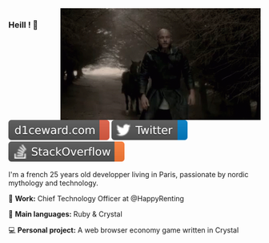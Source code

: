 <picture>
  <img align="right" width="400" src='https://raw.githubusercontent.com/D1ceWard/d1ceward/master/valhalla%20_gate.gif' alt='valhalla_gate' />
</picture>

### Heill ! 👋

[![d1ceward.com](https://raw.githubusercontent.com/D1ceWard/d1ceward/master/portfolio.svg)](https://www.d1ceward.com/)
[![Twitter](https://raw.githubusercontent.com/D1ceWard/d1ceward/master/twitter.svg)](https://twitter.com/D1ceWard)
[![StackOverflow](https://raw.githubusercontent.com/D1ceWard/d1ceward/master/stackoverflow.svg)](https://stackoverflow.com/users/7970365/d1ceward?tab=profile)


I'm a french 25 years old developper living in Paris, passionate by nordic mythology and technology.


:office: **Work:** Chief Technology Officer at @HappyRenting

:closed_book: **Main languages:** Ruby & Crystal

:computer: **Personal project:** A web browser economy game written in Crystal
